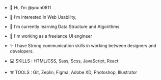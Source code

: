 - 👋 Hi, I’m @yoon0811
- 👀 I’m interested in Web Usability, 
- 🌱 I’m currently learning Data Structure and Algorithms
- 💞️ I'm working as a freelance UI engineer 
- ✨ I have Strong communication skills in working between designers and developers.

- 💻 SKILLS : HTML/CSS, Sass, Scss, JavaScript, React
- ⚒ TOOLS : Git, Zeplin, Figma, Adobe XD, Photoshop, Illustrator 

<!---
yoon0811/yoon0811 is a  special repository because its `README.md` (this file) appears on your GitHub profile.
You can click the Preview link to take a look at your changes.
--->
